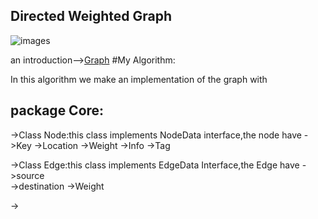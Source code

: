 ##  Directed Weighted Graph
![images](https://user-images.githubusercontent.com/86603326/145286722-dcdbf181-97f5-4f8c-9db1-57e1cc49047b.jpg)

an introduction-->[Graph](https://en.wikipedia.org/wiki/Directed_graph)
#My Algorithm:

In this algorithm we make an implementation of the graph with

package Core:
---
->Class Node:this class implements NodeData interface,the node have ->Key
                                                                    ->Location
                                                                    ->Weight
                                                                    ->Info
                                                                    ->Tag
                                                                    
->Class Edge:this class implements EdgeData Interface,the Edge have ->source                                                                    
                                                                    ->destination
                                                                    ->Weight

->
